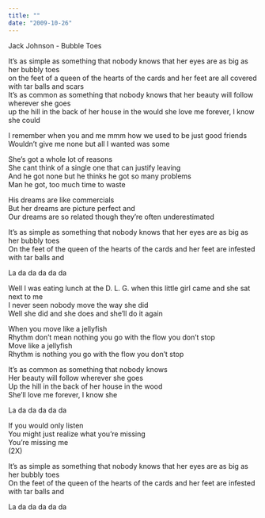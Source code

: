 ```yaml
---
title: ""
date: "2009-10-26"
---
```


Jack Johnson - Bubble Toes

  
It’s as simple as something that nobody knows that her eyes are as big as her bubbly toes  
on the feet of a queen of the hearts of the cards and her feet are all covered with tar balls and scars  
It’s as common as something that nobody knows that her beauty will follow wherever she goes  
up the hill in the back of her house in the would she love me forever, I know she could  
  
I remember when you and me mmm how we used to be just good friends  
Wouldn’t give me none but all I wanted was some  
  
She’s got a whole lot of reasons  
She cant think of a single one that can justify leaving  
And he got none but he thinks he got so many problems  
Man he got, too much time to waste  
  
His dreams are like commercials  
But her dreams are picture perfect and  
Our dreams are so related though they’re often underestimated  
  
It’s as simple as something that nobody knows that her eyes are as big as her bubbly toes  
On the feet of the queen of the hearts of the cards and her feet are infested with tar balls and  
  
La da da da da da  
  
Well I was eating lunch at the D. L. G. when this little girl came and she sat next to me  
I never seen nobody move the way she did  
Well she did and she does and she’ll do it again  
  
When you move like a jellyfish  
Rhythm don’t mean nothing you go with the flow you don’t stop  
Move like a jellyfish  
Rhythm is nothing you go with the flow you don’t stop  
  
It’s as common as something that nobody knows  
Her beauty will follow wherever she goes  
Up the hill in the back of her house in the wood  
She’ll love me forever, I know she  
  
La da da da da da  
  
If you would only listen  
You might just realize what you’re missing  
You’re missing me  
(2X)  
  
It’s as simple as something that nobody knows that her eyes are as big as her bubbly toes  
On the feet of the queen of the hearts of the cards and her feet are infested with tar balls and  
  
La da da da da da
